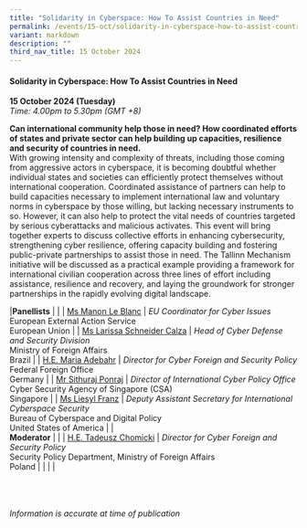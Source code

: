 ```yaml
---
title: "Solidarity in Cyberspace: How To Assist Countries in Need"
permalink: /events/15-oct/solidarity-in-cyberspace-how-to-assist-countries-in-need/
variant: markdown
description: ""
third_nav_title: 15 October 2024
---
```

#### **Solidarity in Cyberspace: How To Assist Countries in Need**

**15 October 2024 (Tuesday)**  
*Time: 4.00pm to 5.30pm (GMT +8)*

**Can international community help those in need? How coordinated efforts of states and private sector can help building up capacities, resilience and security of countries in need.**
<br>With growing intensity and complexity of threats, including those coming from aggressive actors in cyberspace, it is becoming doubtful whether individual states and societies can efficiently protect themselves without international cooperation. Coordinated assistance of partners can help to build capacities necessary to implement international law and voluntary norms in cyberspace by those willing, but lacking necessary instruments to so. However, it can also help to protect the vital needs of countries targeted by serious cyberattacks and malicious activates. This event will bring together experts to discuss collective efforts in enhancing cybersecurity, strengthening cyber resilience, offering capacity building and fostering public-private partnerships to assist those in need. The Tallinn Mechanism initiative will be discussed as a practical example providing a framework for international civilian cooperation across three lines of effort including assistance, resilience and recovery, and laying the groundwork for stronger partnerships in the rapidly evolving digital landscape.    

|**Panellists**          |                                                              |
| [Ms Manon Le Blanc](/speakers/ms-manon-le-blanc/)  | *EU Coordinator for Cyber Issues* <br>European External Action Service <br>European Union     |
| [Ms Larissa Schneider Calza](/speakers/ms-larissa-schneider-calza/)  | *Head of Cyber Defense and Security Division*<br>Ministry of Foreign Affairs<br>Brazil           |
| [H.E. Maria Adebahr](/speakers/ms-maria-adebahr/)  | *Director for Cyber Foreign and Security Policy*<br>Federal Foreign Office<br>Germany           |
| [Mr Sithuraj Ponraj](/speakers/mr-sithuraj-ponraj/)  | *Director of International Cyber Policy Office* <br>Cyber Security Agency of Singapore (CSA)<br>Singapore     |
| [Ms Liesyl Franz](/speakers/ms-liesyl-franz/)  | *Deputy Assistant Secretary for International Cyberspace Security*<br>Bureau of Cyberspace and Digital Policy<br>United States of America           |
|<br> **Moderator**          |                                                           |
| [H.E. Tadeusz Chomicki](/speakers/he-tadeusz-chomicki/)  | *Director for Cyber Foreign and Security Policy*<br>Security Policy Department, Ministry of Foreign Affairs<br>Poland                |
| | |


<br><br><br>
*Information is accurate at time of publication*